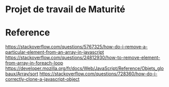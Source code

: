 # Projet de travail de Maturité



# Reference
https://stackoverflow.com/questions/5767325/how-do-i-remove-a-particular-element-from-an-array-in-javascript
https://stackoverflow.com/questions/24812930/how-to-remove-element-from-array-in-foreach-loop
https://developer.mozilla.org/fr/docs/Web/JavaScript/Reference/Objets_globaux/Array/sort
https://stackoverflow.com/questions/728360/how-do-i-correctly-clone-a-javascript-object